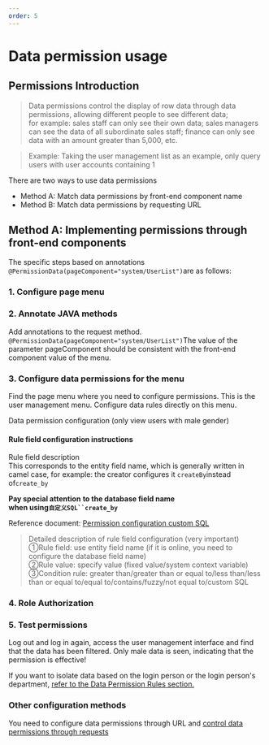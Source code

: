 ```yaml
---
order: 5
---
```


# Data permission usage

## Permissions Introduction

> Data permissions control the display of row data through data permissions, allowing different people to see different data;  
> for example: sales staff can only see their own data; sales managers can see the data of all subordinate sales staff; finance can only see data with an amount greater than 5,000, etc.

> Example: Taking the user management list as an example, only query users with user accounts containing 1

There are two ways to use data permissions

- Method A: Match data permissions by front-end component name
- Method B: Match data permissions by requesting URL

## Method A: Implementing permissions through front-end components

The specific steps based on annotations `@PermissionData(pageComponent="system/UserList")`are as follows:

### 1\. Configure page menu

### 2\. Annotate JAVA methods

Add annotations to the request method. `@PermissionData(pageComponent="system/UserList")`The value of the parameter pageComponent should be consistent with the front-end component value of the menu.

### 3\. Configure data permissions for the menu

Find the page menu where you need to configure permissions. This is the user management menu. Configure data rules directly on this menu.

Data permission configuration (only view users with male gender)

#### Rule field configuration instructions

Rule field description  
This corresponds to the entity field name, which is generally written in camel case, for example: the creator configures it `createBy`instead of`create_by`

**Pay special attention** **to the database field name**  
**when using`自定义SQL``create_by`**

Reference document: [Permission configuration custom SQL](dessql.html)

> Detailed description of rule field configuration (very important)  
> ①Rule field: use entity field name (if it is online, you need to configure the database field name)  
> ②Rule value: specify value (fixed value/system context variable)  
> ③Condition rule: greater than/greater than or equal to/less than/less than or equal to/equal to/contains/fuzzy/not equal to/custom SQL

### 4\. Role Authorization

### 5\. Test permissions

Log out and log in again, access the user management interface and find that the data has been filtered. Only male data is seen, indicating that the permission is effective!

If you want to isolate data based on the login person or the login person's department, [refer to the Data Permission Rules section.](readme.html)

### Other configuration methods

You need to configure data permissions through URL and [control data permissions through requests](userequest.html)
